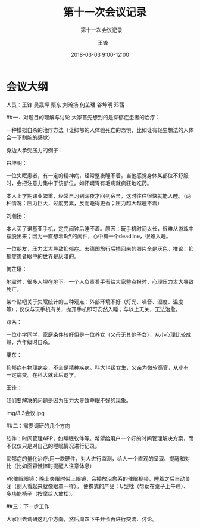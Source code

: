 ﻿---
layout:     post
title:      第十一次会议记录
subtitle:   第十一次会议记录
date:       2018-03-03 9:00-12:00
author:     王锋
header-img: img/Meeting_Record_bg.jpg
catalog: true
tags:
    - Meeting
---
# 会议大纲
人员：王锋 吴晟坪 栗东 刘瀚扬 何芷璠 谷坤明 邓茜 

##一．对题目的理解与讨论
大家首先想到的是抑郁症患者的治疗：

一种模拟自杀的治疗方法（让抑郁的人体验死亡的恐惧，比如让有轻生想法的人体会一下割腕的感觉）

身边人承受压力的例子：

谷坤明：

一位失眠患者，有一定的精神病，经常整夜睡不着。当他感觉身体某部位不舒服时，会把注意力集中于该部位。如怀疑胃有毛病就疯狂地吃药。

本人上学期课业繁重，经常自习到深夜才回到宿舍，这时往往很快就能入睡。（两种情况：压力巨大，过度劳累，反而睡得更香；压力越大越睡不着）

刘瀚扬：

本人买了诺基亚手机，定完闹钟后睡不着。原因：玩手机时间太长，很难从游戏中摆脱出来；因为一直想着6点的闹钟，心中有一个deadline，很难入睡。

一位朋友，压力太大导致抑郁症。去德国旅行后拍回来的照片全是灰色。推论：抑郁症患者眼中的世界是灰暗的。

何芷璠：

地震时，很多人埋在地下。一个人负责看手表给大家整点报时，心理压力太大导致死亡。

某个贴吧关于失眠统计的三种观点：外部环境不好（灯光、噪音、湿度、温度等）；仅仅与玩手机有关，抛开手机即可安然入睡；与以上无关，无法治愈。

邓茜：

一位小学同学，家庭条件较好但是一位养女（父母无其他子女），从小心理比较成熟，六年级时自杀。

栗东：

抑郁症有物理病变，不全是精神疾病。科大14级女生，父亲为微软高管，从小有一定病变。在科大就读后退学。

王锋：

我们要解决的问题是因为压力大导致睡眠不好的现象。

img/3.3会议.jpg

##二：需要调研的几个方向

软件：时间管理APP，如睡眠软件等。希望给用户一个好的时间管理解决方案，而不仅仅只是对自己的睡眠情况进行记录。

抑郁症的量化治疗:用一款硬件，对人进行监测，给人一个直观的呈现、提醒和对比（比如面容憔悴时提醒人注意休息）

VR催眠眼镜：晚上失眠时带上眼镜，会播放治愈系的催眠视频，睡着之后自动关闭（别人看起来就像眼罩一样）。
便携式的产品：U型枕（帮助在桌子上午睡）、多功能椅子（按摩给人放松）。

##三：下一步工作

大家回去调研这几个方向，然后周四下午开会再进行交流、讨论。


       

